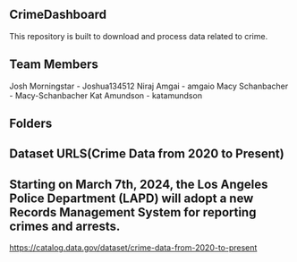 ## CrimeDashboard
This repository is built to download and process data related to crime.

## Team Members
Josh Morningstar
    - Joshua134512
Niraj Amgai
    - amgaio
Macy Schanbacher
    - Macy-Schanbacher
Kat Amundson
    - katamundson

## Folders

## Dataset URLS(Crime Data from 2020 to Present)
## Starting on March 7th, 2024, the Los Angeles Police Department (LAPD) will adopt a new Records Management System for reporting  crimes and arrests.
https://catalog.data.gov/dataset/crime-data-from-2020-to-present

